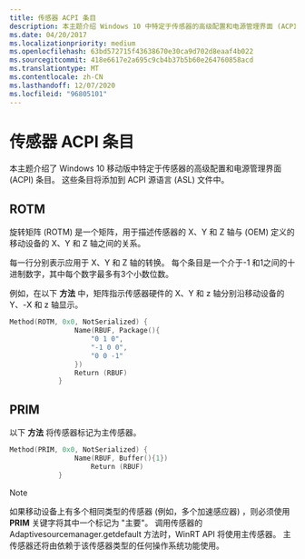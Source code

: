 ```yaml
---
title: 传感器 ACPI 条目
description: 本主题介绍 Windows 10 中特定于传感器的高级配置和电源管理界面 (ACPI) 条目。
ms.date: 04/20/2017
ms.localizationpriority: medium
ms.openlocfilehash: 63bd572715f43638670e30ca9d702d8eaaf4b022
ms.sourcegitcommit: 418e6617e2a695c9cb4b37b5b60e264760858acd
ms.translationtype: MT
ms.contentlocale: zh-CN
ms.lasthandoff: 12/07/2020
ms.locfileid: "96805101"
---
```

# <a name="sensors-acpi-entries"></a>传感器 ACPI 条目


本主题介绍了 Windows 10 移动版中特定于传感器的高级配置和电源管理界面 (ACPI) 条目。 这些条目将添加到 ACPI 源语言 (ASL) 文件中。

## <a name="rotm"></a>ROTM


旋转矩阵 (ROTM) 是一个矩阵，用于描述传感器的 X、Y 和 Z 轴与 (OEM) 定义的移动设备的 X、Y 和 Z 轴之间的关系。

每一行分别表示应用于 X、Y 和 Z 轴的转换。 每个条目是一个介于-1 和1之间的十进制数字，其中每个数字最多有3个小数位数。

例如，在以下 **方法** 中，矩阵指示传感器硬件的 X、Y 和 z 轴分别沿移动设备的 Y、-X 和 z 轴显示。

```cpp
Method(ROTM, 0x0, NotSerialized) {
                Name(RBUF, Package(){
                    "0 1 0",
                    "-1 0 0",
                    "0 0 -1"
                })
                Return (RBUF)
            }
```

## <a name="prim"></a>PRIM


以下 **方法** 将传感器标记为主传感器。

```cpp
Method(PRIM, 0x0, NotSerialized) {
                Name(RBUF, Buffer(){1})
                    Return (RBUF)
            }
```

>[!NOTE]
> 如果移动设备上有多个相同类型的传感器 (例如，多个加速感应器) ，则必须使用 **PRIM** 关键字将其中一个标记为 "主要"。 调用传感器的 Adaptivesourcemanager.getdefault 方法时，WinRT API 将使用主传感器。 主传感器还将由依赖于该传感器类型的任何操作系统功能使用。








